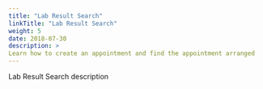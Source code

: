 ```yaml
---
title: "Lab Result Search"
linkTitle: "Lab Result Search"
weight: 5
date: 2018-07-30
description: >
Learn how to create an appointment and find the appointment arranged
---
```


Lab Result Search description
